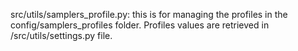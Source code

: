 src/utils/samplers_profile.py: this is for managing the profiles in the config/samplers_profiles folder. Profiles values are retrieved in /src/utils/settings.py file.
